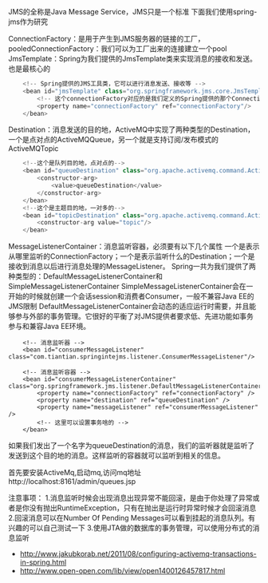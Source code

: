 JMS的全称是Java Message Service，JMS只是一个标准
下面我们使用spring-jms作为研究

ConnectionFactory：是用于产生到JMS服务器的链接的工厂，
pooledConnectionFactory：我们可以为工厂出来的连接建立一个pool
JmsTemplate：Spring为我们提供的JmsTemplate类来实现消息的接收和发送。也是最核心的
```java
	<!-- Spring提供的JMS工具类，它可以进行消息发送、接收等 -->  
	<bean id="jmsTemplate" class="org.springframework.jms.core.JmsTemplate">  
	    <!-- 这个connectionFactory对应的是我们定义的Spring提供的那个ConnectionFactory对象 -->  
	    <property name="connectionFactory" ref="connectionFactory"/>  
	</bean>  
```
Destination：消息发送的目的地，ActiveMQ中实现了两种类型的Destination，一个是点对点的ActiveMQQueue，另一个就是支持订阅/发布模式的ActiveMQTopic
```java
	<!--这个是队列目的地，点对点的-->  
	<bean id="queueDestination" class="org.apache.activemq.command.ActiveMQQueue">  
	    <constructor-arg>  
	        <value>queueDestination</value>  
	    </constructor-arg>  
	</bean>  
	<!--这个是主题目的地，一对多的-->  
	<bean id="topicDestination" class="org.apache.activemq.command.ActiveMQTopic">  
	    <constructor-arg value="topic"/>  
	</bean> 
```
MessageListenerContainer：消息监听容器，必须要有以下几个属性
	一个是表示从哪里监听的ConnectionFactory；一个是表示监听什么的Destination；一个是接收到消息以后进行消息处理的MessageListener。
	Spring一共为我们提供了两种类型的：DefaultMessageListenerContainer和SimpleMessageListenerContainer
		SimpleMessageListenerContainer会在一开始的时候就创建一个会话session和消费者Consumer，一般不兼容Java EE的JMS限制
		DefaultMessageListenerContainer会动态的适应运行时需要，并且能够参与外部的事务管理。它很好的平衡了对JMS提供者要求低、先进功能如事务参与和兼容Java EE环境。
```	
	<!-- 消息监听器 -->  
	<bean id="consumerMessageListener" class="com.tiantian.springintejms.listener.ConsumerMessageListener"/>      
	
	<!-- 消息监听容器 -->  
	<bean id="consumerMessageListenerContainer" class="org.springframework.jms.listener.DefaultMessageListenerContainer">  
	    <property name="connectionFactory" ref="connectionFactory" />  
	    <property name="destination" ref="queueDestination" />  
	    <property name="messageListener" ref="consumerMessageListener" />  
	    <!-- 这里可以设置事务啥的 -->  
	</bean>  
```
如果我们发出了一个名字为queueDestination的消息，我们的监听器就是监听了发送到这个目的地的消息。这样监听的容器就可以监听到相关的信息。


首先要安装ActiveMq,启动mq,访问mq地址
http://localhost:8161/admin/queues.jsp


注意事项：
1.消息监听时候会出现消息出现异常不能回滚，是由于你处理了异常或者是你没有抛出RuntimeException，只有在抛出是运行时异常时候才会回滚消息
2.回滚消息可以在Number Of Pending Messages可以看到挂起的消息队列。有兴趣的可以自己测试一下
3.使用JTA做的数据库的事务管理，可以使用分布式的消息监听 

- http://www.jakubkorab.net/2011/08/configuring-activemq-transactions-in-spring.html
- http://www.open-open.com/lib/view/open1400126457817.html


